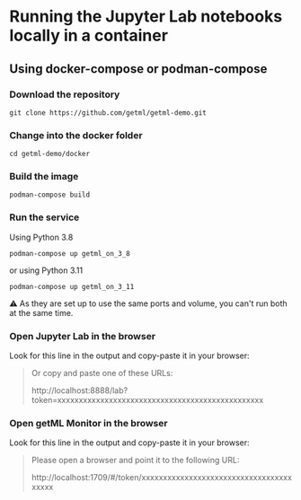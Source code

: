 # Running the Jupyter Lab notebooks locally in a container

## Using docker-compose or podman-compose

### Download the repository

`git clone https://github.com/getml/getml-demo.git`

### Change into the docker folder

`cd getml-demo/docker`

### Build the image

`podman-compose build`

### Run the service

Using Python 3.8

`podman-compose up getml_on_3_8`

or using Python 3.11

`podman-compose up getml_on_3_11`

⚠️ As they are set up to use the same ports and volume, you can't run both at the same time. 

### Open Jupyter Lab in the browser

Look for this line in the output and copy-paste it in your browser:

> Or copy and paste one of these URLs:
>
> http://localhost:8888/lab?token=xxxxxxxxxxxxxxxxxxxxxxxxxxxxxxxxxxxxxxxxxxxxxxxx

### Open getML Monitor in the browser

Look for this line in the output and copy-paste it in your browser:

> Please open a browser and point it to the following URL:
>
> http://localhost:1709/#/token/xxxxxxxxxxxxxxxxxxxxxxxxxxxxxxxxxxxxxxxx
